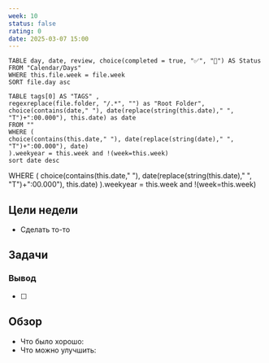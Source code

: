 ```yaml
---
week: 10
status: false
rating: 0
date: 2025-03-07 15:00
---
```


```dataview
TABLE day, date, review, choice(completed = true, "✅", "🔄") AS Status
FROM "Calendar/Days" 
WHERE this.file.week = file.week
SORT file.day asc
```

```dataview
TABLE tags[0] AS "TAGS" ,
regexreplace(file.folder, "/.*", "") as "Root Folder",
choice(contains(date," "), date(replace(string(this.date)," ", "T")+":00.000"), this.date) as date
FROM ""
WHERE (
choice(contains(this.date," "), date(replace(string(date)," ", "T")+":00.000"), date)
).weekyear = this.week and !(week=this.week)
sort date desc
```

WHERE (
choice(contains(this.date," "), date(replace(string(this.date)," ", "T")+":00.000"), this.date)
).weekyear = this.week and !(week=this.week)

## Цели недели

- Сделать то-то

## Задачи

### Вывод

- [ ]


## Обзор

- Что было хорошо:
- Что можно улучшить: